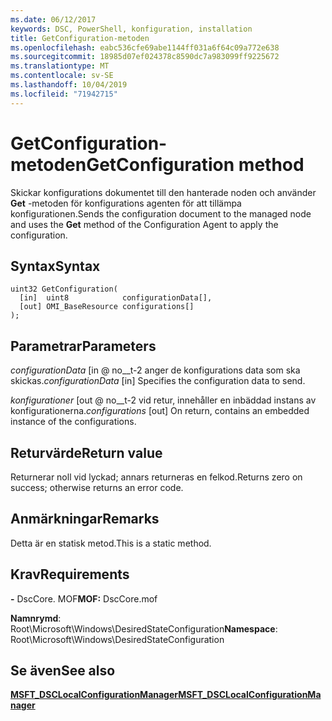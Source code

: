 ```yaml
---
ms.date: 06/12/2017
keywords: DSC, PowerShell, konfiguration, installation
title: GetConfiguration-metoden
ms.openlocfilehash: eabc536cfe69abe1144ff031a6f64c09a772e638
ms.sourcegitcommit: 18985d07ef024378c8590dc7a983099ff9225672
ms.translationtype: MT
ms.contentlocale: sv-SE
ms.lasthandoff: 10/04/2019
ms.locfileid: "71942715"
---
```

# <a name="getconfiguration-method"></a><span data-ttu-id="b29a3-103">GetConfiguration-metoden</span><span class="sxs-lookup"><span data-stu-id="b29a3-103">GetConfiguration method</span></span>

<span data-ttu-id="b29a3-104">Skickar konfigurations dokumentet till den hanterade noden och använder **Get** -metoden för konfigurations agenten för att tillämpa konfigurationen.</span><span class="sxs-lookup"><span data-stu-id="b29a3-104">Sends the configuration document to the managed node and uses the **Get** method of the Configuration Agent to apply the configuration.</span></span>

## <a name="syntax"></a><span data-ttu-id="b29a3-105">Syntax</span><span class="sxs-lookup"><span data-stu-id="b29a3-105">Syntax</span></span>

```mof
uint32 GetConfiguration(
  [in]  uint8            configurationData[],
  [out] OMI_BaseResource configurations[]
);
```

## <a name="parameters"></a><span data-ttu-id="b29a3-106">Parametrar</span><span class="sxs-lookup"><span data-stu-id="b29a3-106">Parameters</span></span>

<span data-ttu-id="b29a3-107">*configurationData* \[in @ no__t-2 anger de konfigurations data som ska skickas.</span><span class="sxs-lookup"><span data-stu-id="b29a3-107">*configurationData* \[in\] Specifies the configuration data to send.</span></span>

<span data-ttu-id="b29a3-108">*konfigurationer* \[out @ no__t-2 vid retur, innehåller en inbäddad instans av konfigurationerna.</span><span class="sxs-lookup"><span data-stu-id="b29a3-108">*configurations* \[out\] On return, contains an embedded instance of the configurations.</span></span>

## <a name="return-value"></a><span data-ttu-id="b29a3-109">Returvärde</span><span class="sxs-lookup"><span data-stu-id="b29a3-109">Return value</span></span>

<span data-ttu-id="b29a3-110">Returnerar noll vid lyckad; annars returneras en felkod.</span><span class="sxs-lookup"><span data-stu-id="b29a3-110">Returns zero on success; otherwise returns an error code.</span></span>

## <a name="remarks"></a><span data-ttu-id="b29a3-111">Anmärkningar</span><span class="sxs-lookup"><span data-stu-id="b29a3-111">Remarks</span></span>

<span data-ttu-id="b29a3-112">Detta är en statisk metod.</span><span class="sxs-lookup"><span data-stu-id="b29a3-112">This is a static method.</span></span>

## <a name="requirements"></a><span data-ttu-id="b29a3-113">Krav</span><span class="sxs-lookup"><span data-stu-id="b29a3-113">Requirements</span></span>

<span data-ttu-id="b29a3-114">**-** DscCore. MOF</span><span class="sxs-lookup"><span data-stu-id="b29a3-114">**MOF:** DscCore.mof</span></span>

<span data-ttu-id="b29a3-115">**Namnrymd**: Root\Microsoft\Windows\DesiredStateConfiguration</span><span class="sxs-lookup"><span data-stu-id="b29a3-115">**Namespace**: Root\Microsoft\Windows\DesiredStateConfiguration</span></span>

## <a name="see-also"></a><span data-ttu-id="b29a3-116">Se även</span><span class="sxs-lookup"><span data-stu-id="b29a3-116">See also</span></span>

[<span data-ttu-id="b29a3-117">**MSFT_DSCLocalConfigurationManager**</span><span class="sxs-lookup"><span data-stu-id="b29a3-117">**MSFT_DSCLocalConfigurationManager**</span></span>](msft-dsclocalconfigurationmanager.md)
